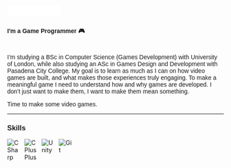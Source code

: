 <img src="heading.svg" style="width: 25%;" alt="Click to see the source">
<h4 style="font-family: Helvetica, sans-serif;">I'm a Game Programmer 🎮</h4>

#

<p style="font-family: Helvetica, sans-serif;">I’m studying a BSc in Computer Science (Games Development) with University of London, while also studying an ASc in Games Design and Development with Pasadena City College. My goal is to learn as much as I can on how video games are built, and what makes those experiences truly engaging. To make a meaningful game I need to understand how and why games are developed. I don’t just want to make them, I want to make them mean something.</p>
<p style="font-family: Helvetica, sans-serif;">Time to make some video games.</p>

___

<h3 style="font-family: Helvetica, sans-serif;">Skills</h3>

<img align="left" alt="C Sharp" width="30px" style="padding-right:10px;" src="https://cdn.jsdelivr.net/gh/devicons/devicon/icons/csharp/csharp-original.svg"/> 
<img align="left" alt="C Plus Plus" width="30px" style="padding-right:10px;" src="https://cdn.jsdelivr.net/gh/devicons/devicon/icons/cplusplus/cplusplus-original.svg"/> 
<img align="left" alt="Unity" width="30px" style="padding-right:10px;" src="https://files.rubixdev.de/logos/unity.svg"/> 
<img align="left" alt="Git" width="30px" style="padding-right: 10px;" src="https://cdn.jsdelivr.net/gh/devicons/devicon/icons/git/git-original.svg"/>
<br />    

<!---
kylejussab/kylejussab is a ✨ special ✨ repository because its `README.md` (this file) appears on your GitHub profile.
You can click the Preview link to take a look at your changes.
--->
